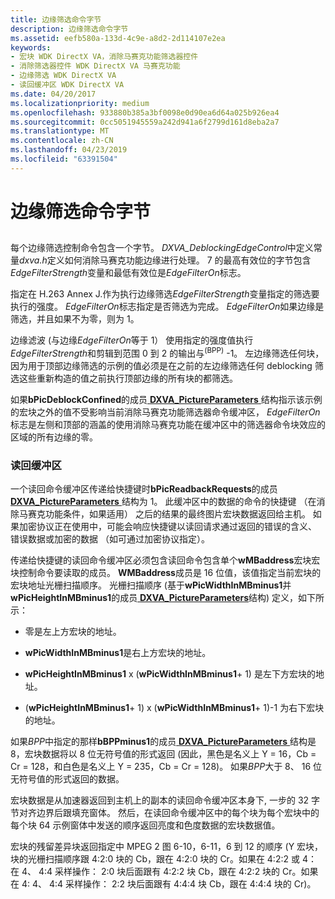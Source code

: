 ```yaml
---
title: 边缘筛选命令字节
description: 边缘筛选命令字节
ms.assetid: eefb580a-133d-4c9e-a8d2-2d114107e2ea
keywords:
- 宏块 WDK DirectX VA，消除马赛克功能筛选器控件
- 消除筛选器控件 WDK DirectX VA 马赛克功能
- 边缘筛选 WDK DirectX VA
- 读回缓冲区 WDK DirectX VA
ms.date: 04/20/2017
ms.localizationpriority: medium
ms.openlocfilehash: 933880b385a3bf0098e0d90ea6d64a025b926ea4
ms.sourcegitcommit: 0cc5051945559a242d941a6f2799d161d8eba2a7
ms.translationtype: MT
ms.contentlocale: zh-CN
ms.lasthandoff: 04/23/2019
ms.locfileid: "63391504"
---
```

# <a name="edge-filtering-command-bytes"></a>边缘筛选命令字节


## <span id="ddk_edge_filtering_command_bytes_gg"></span><span id="DDK_EDGE_FILTERING_COMMAND_BYTES_GG"></span>


每个边缘筛选控制命令包含一个字节。 *DXVA\_DeblockingEdgeControl*中定义常量*dxva.h*定义如何消除马赛克功能边缘进行处理。 7 的最高有效位的字节包含*EdgeFilterStrength*变量和最低有效位是*EdgeFilterOn*标志。

指定在 H.263 Annex J.作为执行边缘筛选*EdgeFilterStrength*变量指定的筛选要执行的强度。 *EdgeFilterOn*标志指定是否筛选为完成。 *EdgeFilterOn*如果边缘是筛选，并且如果不为零，则为 1。

边缘滤波 (与边缘*EdgeFilterOn*等于 1） 使用指定的强度值执行*EdgeFilterStrength*和剪辑到范围 0 到 2 的输出与<sup>(BPP)</sup> -1。 左边缘筛选任何块，因为用于顶部边缘筛选的示例的值必须是在之前的左边缘筛选任何 deblocking 筛选这些重新构造的值之前执行顶部边缘的所有块的都筛选。

如果**bPicDeblockConfined**的成员[ **DXVA\_PictureParameters** ](https://msdn.microsoft.com/library/windows/hardware/ff564012)结构指示该示例的宏块之外的值不受影响当前消除马赛克功能筛选器命令缓冲区， *EdgeFilterOn*标志是左侧和顶部的涵盖的使用消除马赛克功能在缓冲区中的筛选器命令块效应的区域的所有边缘的零。

### <a name="span-idread-backbuffersspanspan-idread-backbuffersspanspan-idread-backbuffersspanread-back-buffers"></a><span id="Read-Back_Buffers"></span><span id="read-back_buffers"></span><span id="READ-BACK_BUFFERS"></span>读回缓冲区

一个读回命令缓冲区传递给快捷键时**bPicReadbackRequests**的成员[ **DXVA\_PictureParameters** ](https://msdn.microsoft.com/library/windows/hardware/ff564012)结构为 1。 此缓冲区中的数据的命令的快捷键 （在消除马赛克功能条件，如果适用） 之后的结果的最终图片宏块数据返回给主机。 如果加密协议正在使用中，可能会响应快捷键以读回请求通过返回的错误的含义、 错误数据或加密的数据 （如可通过加密协议指定）。

传递给快捷键的读回命令缓冲区必须包含读回命令包含单个**wMBaddress**宏块宏块控制命令要读取的成员。 **WMBaddress**成员是 16 位值，该值指定当前宏块的宏块地址光栅扫描顺序。 光栅扫描顺序 (基于**wPicWidthInMBminus1**并**wPicHeightInMBminus1**的成员[ **DXVA\_PictureParameters**](https://msdn.microsoft.com/library/windows/hardware/ff564012)结构) 定义，如下所示：

-   零是左上方宏块的地址。

-   **wPicWidthInMBminus1**是右上方宏块的地址。

-   **wPicHeightInMBminus1** x (**wPicWidthInMBminus1**+ 1) 是左下方宏块的地址。

-   (**wPicHeightInMBminus1**+ 1) x (**wPicWidthInMBminus1**+ 1)-1 为右下宏块的地址。

如果*BPP*中指定的那样**bBPPminus1**的成员[ **DXVA\_PictureParameters** ](https://msdn.microsoft.com/library/windows/hardware/ff564012)结构是 8，宏块数据将以 8 位无符号值的形式返回 (因此，黑色是名义上 Y = 16，Cb = Cr = 128，和白色是名义上 Y = 235，Cb = Cr = 128)。 如果*BPP*大于 8、 16 位无符号值的形式返回的数据。

宏块数据是从加速器返回到主机上的副本的读回命令缓冲区本身下, 一步的 32 字节对齐边界后跟填充窗体。 然后，在读回命令缓冲区中的每个块为每个宏块中的每个块 64 示例窗体中发送的顺序返回亮度和色度数据的宏块数据值。

宏块的残留差异块返回指定中 MPEG 2 图 6-10，6-11，6 到 12 的顺序 (Y 宏块，块的光栅扫描顺序跟 4:2:0 块的 Cb，跟在 4:2:0 块的 Cr。如果在 4:2:2 或 4： 在 4、 4:4 采样操作： 2:0 块后面跟有 4:2:2 块 Cb，跟在 4:2:2 块的 Cr。如果在 4: 4、 4:4 采样操作： 2:2 块后面跟有 4:4:4 块 Cb，跟在 4:4:4 块的 Cr)。

 

 





